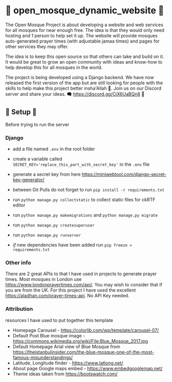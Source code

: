 # 🕋 open_mosque_dynamic_website 🕋
The Open Mosque Project is about developing a website and web services for all mosques for near enough free. The idea is that they would only need hosting and 1 person to help set it up.
The website will provide mosques auto-generated prayer times (with adjustable jamaa times) and pages for other services they may offer. 

The idea is to keep this open source so that others can take and build on it. 
It would be great to grow an open community with ideas and know-how to help develop this for all mosques in the world.

The project is being developed using a Django backend. We have now released the first version of the app but are still looking for people with the skills to help make this project better insha'Allah 🤲.
Join us on our Discord server and share your ideas. 🗨️ https://discord.gg/CjX6UaBQn8 💬

## 🔧 Setup 🔧

Before trying to run the server

### Django

- add a file named `.env` in the root folder
- create a variable called `SECRET_KEY='replace_this_part_with_secret_key'` in the `.env` file
- generate a secret key from here https://miniwebtool.com/django-secret-key-generator/
- between Git Pulls do not forget to run `pip install -r requirements.txt`
- run `python manage.py collectstatic` to collect static files for ckRTF editor
- run `python manage.py makemigrations` and `python manage.py migrate`
- run `python manage.py createsuperuser`
- run `python manage.py runserver`

- *if* new dependencies have been added run `pip freeze > requirements.txt`


### Other info
There are 2 great APIs to that I have used in projects to generate prayer times. Most mosques in London use https://www.londonprayertimes.com/api/. You may wish to consider that if you are from the UK.
For this project I have used the excellent https://aladhan.com/prayer-times-api. No API Key needed.

### Attribution
resources I have used to put together this template
- Homepage Carousel - https://colorlib.com/wp/template/carousel-07/ 
- Default Post Blue mosque image - https://commons.wikimedia.org/wiki/File:Blue_Mosque_2017.jpg
- Default Homepage Arial view of Blue Mosque from https://theistanbulinsider.com/the-blue-mosque-one-of-the-most-famous-misunderstandings/
- Latitude, Longitude finder - https://www.latlong.net/
- About page Google maps embed - https://www.embedgooglemap.net/
- Theme ideas taken from https://bootswatch.com/